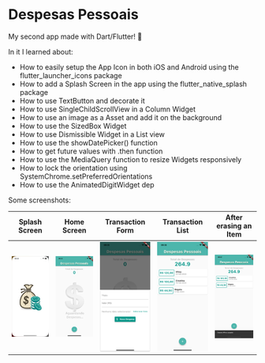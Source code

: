 # Despesas Pessoais

My second app made with Dart/Flutter! 🚀

In it I learned about:
* How to easily setup the App Icon in both iOS and Android using the flutter_launcher_icons package
* How to add a Splash Screen in the app using the flutter_native_splash package
* How to use TextButton and decorate it
* How to use SingleChildScrollView in a Column Widget
* How to use an image as a Asset and add it on the background
* How to use the SizedBox Widget
* How to use Dismissible Widget in a List view
* How to use the showDatePicker() function
* How to get future values with .then function
* How to use the MediaQuery function to resize Widgets responsively
* How to lock the orientation using SystemChrome.setPreferredOrientations
* How to use the AnimatedDigitWidget dep

Some screenshots:

Splash Screen              | Home Screen               | Transaction Form          | Transaction List          | After erasing an Item
:-------------------------:|:-------------------------:|:-------------------------:|:-------------------------:|:-------------------------:
<img src="https://github.com/soumessias/flutter_learning_02/blob/master/screenshots/01.png" width="200">  |  <img src="https://github.com/soumessias/flutter_learning_02/blob/master/screenshots/02.png" width="200"> | <img src="https://github.com/soumessias/flutter_learning_02/blob/master/screenshots/03.png" width="200"> | <img src="https://github.com/soumessias/flutter_learning_02/blob/master/screenshots/04.png" width="200"> | <img src="https://github.com/soumessias/flutter_learning_02/blob/master/screenshots/05.png" width="200">

